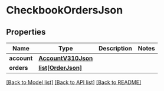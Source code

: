 # CheckbookOrdersJson

## Properties
Name | Type | Description | Notes
------------ | ------------- | ------------- | -------------
**account** | [**AccountV310Json**](AccountV310Json.md) |  | 
**orders** | [**list[OrderJson]**](OrderJson.md) |  | 

[[Back to Model list]](../README.md#documentation-for-models) [[Back to API list]](../README.md#documentation-for-api-endpoints) [[Back to README]](../README.md)


